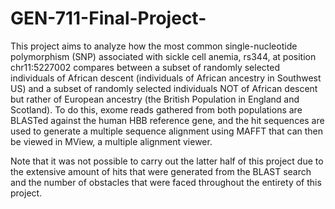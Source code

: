 # GEN-711-Final-Project-

This project aims to analyze how the most common single-nucleotide polymorphism (SNP) associated with sickle cell anemia, rs344, at position chr11:5227002 compares between a subset of randomly selected individuals of African descent (individuals of African ancestry in Southwest US) and a subset of randomly selected individuals NOT of African descent but rather of European ancestry (the British Population in England and Scotland). To do this, exome reads gathered from both populations are BLASTed against the human HBB reference gene, and the hit sequences are used to generate a multiple sequence alignment using MAFFT that can then be viewed in MView, a multiple alignment viewer. 

Note that it was not possible to carry out the latter half of this project due to the extensive amount of hits that were generated from the BLAST search and the number of obstacles that were faced throughout the entirety of this project. 
